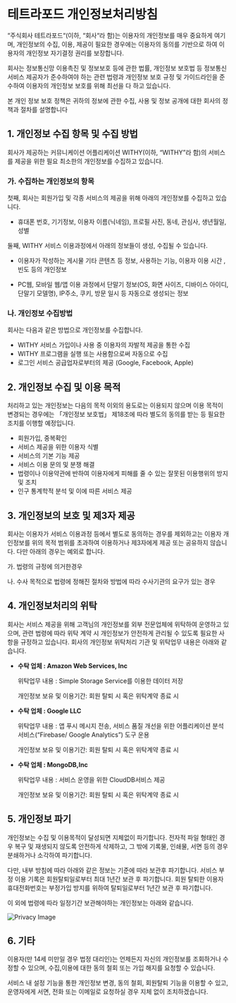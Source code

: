 # 테트라포드 개인정보처리방침

“주식회사 테트라포드“(이하, “회사“라 함)는 이용자의 개인정보를 매우 중요하게 여기며, 개인정보의 수집, 이용, 제공이 필요한 경우에는 이용자의 동의를 기반으로 하여 이용자의 개인정보 자기결정 권리를 보장합니다.

회사는 정보통신망 이용촉진 및 정보보호 등에 관한 법률, 개인정보 보호법 등 정보통신서비스 제공자가 준수하여야 하는 관련 법령과 개인정보 보호 규정 및 가이드라인을 준수하여 이용자의 개인정보 보호를 위해 최선을 다 하고 있습니다.

본 개인 정보 보호 정책은 귀하의 정보에 관한 수집, 사용 및 정보 공개에 대한 회사의 정책과 절차를 설명합니다

## 1. 개인정보 수집 항목 및 수집 방법

회사가 제공하는 커뮤니케이션 어플리케이션 WITHY(이하, “WITHY”라 함)의 서비스를 제공을 위한 필요 최소한의 개인정보를 수집하고 있습니다.

### 가. 수집하는 개인정보의 항목

첫째, 회사는 회원가입 및 각종 서비스의 제공을 위해 아래의 개인정보를 수집하고 있습니다.

- 휴대폰 번호, 기기정보, 이용자 이름(닉네임), 프로필 사진, 동네, 관심사, 생년월일, 성별

둘째, WITHY 서비스 이용과정에서 아래의 정보들이 생성, 수집될 수 있습니다.

- 이용자가 작성하는 게시물 기타 콘텐츠 등 정보, 사용하는 기능, 이용자 이용 시간 , 빈도 등의 개인정보

- PC웹, 모바일 웹/앱 이용 과정에서 단말기 정보(OS, 화면 사이즈, 디바이스 아이디, 단말기 모델명), IP주소, 쿠키, 방문 일시 등 자동으로 생성되는 정보

### 나. 개인정보 수집방법

회사는 다음과 같은 방법으로 개인정보를 수집합니다.

- WITHY 서비스 가입이나 사용 중 이용자의 자발적 제공을 통한 수집
- WITHY 프로그램을 실행 또는 사용함으로써 자동으로 수집
- 로그인 서비스 공급업자로부터의 제공 (Google, Facebook, Apple)

## 2. 개인정보 수집 및 이용 목적

 처리하고 있는 개인정보는 다음의 목적 이외의 용도로는 이용되지 않으며 이용 목적이 변경되는 경우에는 「개인정보 보호법」 제18조에 따라 별도의 동의를 받는 등 필요한 조치를 이행할 예정입니다.

- 회원가입, 중복확인
- 서비스 제공을 위한 이용자 식별
- 서비스의 기본 기능 제공
- 서비스 이용 문의 및 분쟁 해결
- 법령이나 이용약관에 반하여 이용자에게 피해를 줄 수 있는 잘못된 이용행위의 방지 및 조치
- 인구 통계학적 분석 및 이에 따른 서비스 제공

## 3. 개인정보의 보호 및 제3자 제공

회사는 이용자가 서비스 이용과정 등에서 별도로 동의하는 경우를 제외하고는 이용자 개인정보를 위의 목적 범위를 초과하여 이용하거나 제3자에게 제공 또는 공유하지 않습니다. 다만 아래의 경우는 예외로 합니다.

가. 법령의 규정에 의거한경우

나. 수사 목적으로 법령에 정해진 절차와 방법에 따라 수사기관의 요구가 있는 경우

## 4. 개인정보처리의 위탁

회사는 서비스 제공을 위해 고객님의 개인정보를 외부 전문업체에 위탁하여 운영하고 있으며, 관련 법령에 따라 위탁 계약 시 개인정보가 안전하게 관리될 수 있도록 필요한 사항을 규정하고 있습니다. 회사의 개인정보 위탁처리 기관 및 위탁업무 내용은 아래와 같습니다.

- **수탁 업체 : Amazon Web Services, Inc**

  위탁업무 내용 : Simple Storage Service를 이용한 데이터 저장

  개인정보 보유 및 이용기간: 회원 탈퇴 시 혹은 위탁계약 종료 시

- **수탁 업체 : Google LLC**

  위탁업무 내용 : 앱 푸시 메시지 전송, 서비스 품질 개선을 위한 어플리케이션 분석 서비스(“Firebase/ Google Analytics”) 도구 운용

  개인정보 보유 및 이용기간: 회원 탈퇴 시 혹은 위탁계약 종료 시

- **수탁 업체 : MongoDB,Inc**

  위탁업무 내용 : 서비스 운영을 위한 CloudDB서비스 제공

  개인정보 보유 및 이용기간: 회원 탈퇴 시 혹은 위탁계약 종료 시

## 5. 개인정보 파기

개인정보는 수집 및 이용목적이 달성되면 지체없이 파기합니다. 전자적 파일 형태인 경우 복구 및 재생되지 않도록 안전하게 삭제하고, 그 밖에 기록물, 인쇄물, 서면 등의 경우 분쇄하거나 소각하여 파기합니다.

다만, 내부 방침에 따라 아래와 같은 정보는 기준에 따라 보관후 파기합니다.
서비스 부정 이용 기록은 회원탈퇴일로부터 최대 1년간 보관 후 파기합니다.
회원 탈퇴한 이용자 휴대전화번호는 부정가입 방지를 위하여 탈퇴일로부터 1년간 보관 후 파기합니다.

이 외에 법령에 따라 일정기간 보관해야하는 개인정보는 아래와 같습니다.

![Privacy Image](resource:assets/images/privacy.png)

## 6. 기타

이용자(만 14세 미만일 경우 법정 대리인)는 언제든지 자신의 개인정보를 조회하거나 수정할 수 있으며, 수집,이용에 대한 동의 철회 또는 가입 해지를 요청할 수 있습니다.

서비스 내 설정 기능을 통한 개인정보 변경, 동의 철회, 회원탈퇴 기능을 이용할 수 있고, 운영자에게 서면, 전화 또는 이메일로 요청하실 경우 지체 없이 조치하겠습니다.
